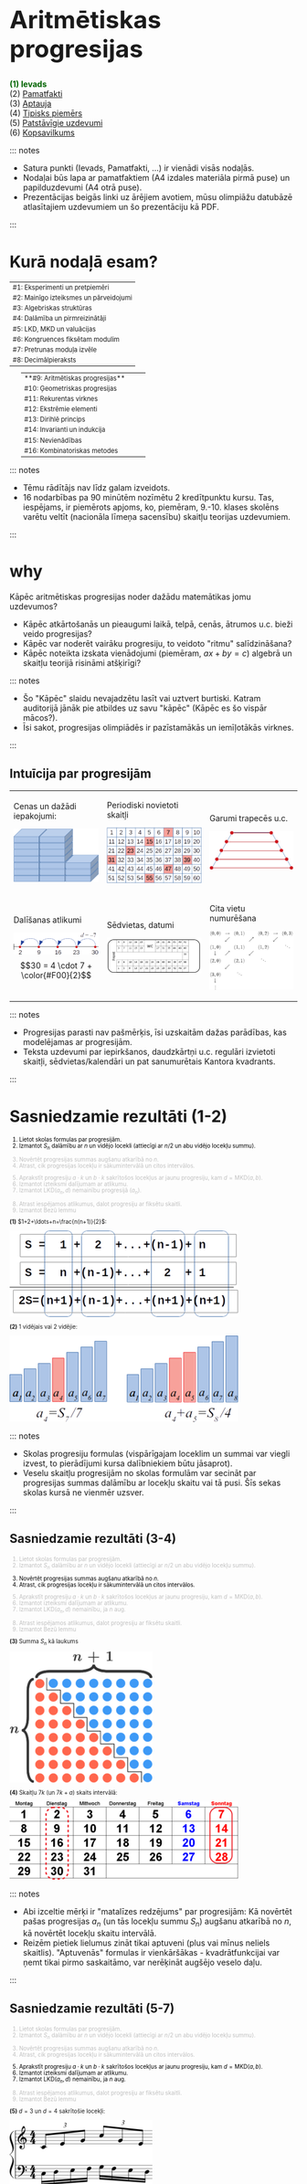 # &nbsp;

<hgroup>

<h1 style="font-size:32pt">Aritmētiskas progresijas</h1>

</hgroup><hgroup>

<span style="color:darkgreen">**(1) Ievads**</span>  
<span>(2) [Pamatfakti](#section-1)</span>  
<span>(3) [Aptauja](#section-2)</span>  
<span>(4) [Tipisks piemērs](#section-3)</span>  
<span>(5) [Patstāvīgie uzdevumi](#section-4)</span>  
<span>(6) [Kopsavilkums](#section-5)</span>

</hgroup>


<!--
TODO
A4 lapa ar pamatfaktiem: 
* Kas ir daudzkārtņi, 
* Formulas no skolas par aritmētisko progresiju, 
* Dalīšana ar atlikumu,
* LKD definīcija, 
* MKD definīcija, 
* LKD invariants fiksētam skaitlim ar progresiju, 
* Kas ir savstarpēji pirmskaitļi, 

Jaunas lietas
* 1+2+...+n summēšana
* Bezū lemma.
* Noteikt, kad 2 mainīgo lineāru vienādojumu var atrisināt veselos skaitļos
-->

<!--
TODO
Norādījumi skolotājam: 
(1) Vairumā uzdevumu ir aprēķini pirmā tūkstoša robežās - dažiem 
var rasties kārdinājums lietot kalkulatoru. Tas var paātrināt 
nodarbības gaitu, bet olimpiādēs līdzīgi aprēķini nav retums un kalkulatorus
tur nelieto.
-->

<!--
TODO
Globāla terminoloģijas un apzīmējumu vārdnīca
--> 


::: notes

* Satura punkti (Ievads, Pamatfakti, ...) ir vienādi visās nodaļās.
* Nodaļai būs lapa ar pamatfaktiem (A4 izdales materiāla pirmā puse) un
papilduzdevumi (A4 otrā puse).
* Prezentācijas beigās linki uz ārējiem avotiem, mūsu 
olimpiāžu datubāzē atlasītajiem uzdevumiem un šo prezentāciju kā PDF.

:::



# <lo-theory/> Kurā nodaļā esam?

<hgroup style="width: 48%; font-size:80%">

<table>
<tr><td style="text-align:left">#1: Eksperimenti un pretpiemēri</td></tr>
<tr><td style="text-align:left">#2: Mainīgo izteiksmes un pārveidojumi</td></tr>
<tr><td style="text-align:left">#3: Algebriskas struktūras</td></tr>
<tr><td style="text-align:left">#4: Dalāmība un pirmreizinātāji</td></tr>
<tr><td style="text-align:left">#5: LKD, MKD un valuācijas</td></tr>
<tr><td style="text-align:left">#6: Kongruences fiksētam modulim</td></tr>
<tr><td style="text-align:left">#7: Pretrunas moduļa izvēle</td></tr>
<tr><td style="text-align:left">#8: Decimālpieraksts</td></tr>
</table>

</hgroup>
<hgroup style="margin-left: 4%; width: 45%; font-size:80%">

<table>
<tr><td style="text-align:left"><red>**#9: Aritmētiskas progresijas**</red></td></tr>
<tr><td style="text-align:left">#10: Ģeometriskas progresijas&nbsp;&nbsp;&nbsp;&nbsp;&nbsp;&nbsp;&nbsp;&nbsp;&nbsp;&nbsp;&nbsp;&nbsp;&nbsp;&nbsp;&nbsp;</td></tr>
<tr><td style="text-align:left">#11: Rekurentas virknes</td></tr>
<tr><td style="text-align:left">#12: Ekstrēmie elementi</td></tr>
<tr><td style="text-align:left">#13: Dirihlē princips</td></tr>
<tr><td style="text-align:left">#14: Invarianti un indukcija</td></tr>
<tr><td style="text-align:left">#15: Nevienādības</td></tr>
<tr><td style="text-align:left">#16: Kombinatoriskas metodes</td></tr>
</table>

</hgroup>

::: notes

* Tēmu rādītājs nav līdz galam izveidots.
* 16 nodarbības pa 90 minūtēm nozīmētu 2 kredītpunktu kursu.
Tas, iespējams, ir piemērots apjoms, ko, piemēram, 9.-10. klases 
skolēns varētu veltīt (nacionāla līmeņa sacensību) skaitļu 
teorijas uzdevumiem.

:::


# <lo-why/> why

<div class="bigWhy">
Kāpēc aritmētiskas progresijas
noder dažādu matemātikas jomu uzdevumos?
</div>

<div class="smallWhy">

* Kāpēc atkārtošanās un pieaugumi laikā, telpā, cenās, ātrumos u.c.
bieži veido progresijas?
* Kāpēc var noderēt vairāku progresiju, to veidoto "ritmu" salīdzināšana?
* Kāpēc noteikta izskata vienādojumi (piemēram, $ax+by=c$) 
algebrā un skaitļu teorijā risināmi atšķirīgi?

</div>


::: notes

* Šo "Kāpēc" slaidu nevajadzētu lasīt vai uztvert burtiski.
Katram auditorijā jānāk pie atbildes uz savu 
"kāpēc" (Kāpēc es šo vispār mācos?).
* Īsi sakot, progresijas olimpiādēs ir pazīstamākās 
un iemīļotākās virknes.

:::



## <lo-why/> Intuīcija par progresijām


<table class="grid2x3">
<tr>
<td>

<span class="caption">Cenas un dažādi iepakojumi:</span> 

![Similar stacks with objects](intuition-01.png)

</td>
<td>

<span class="caption">Periodiski novietoti skaitļi</span>

![Equally spaced numbers](intuition-02.png)

</td>
<td>

<span class="caption">Garumi trapecēs u.c.</span>

![Trapezoid lengths](intuition-03.png)

</td><tr/>
<tr><td>

<span class="caption">Dalīšanas atlikumi</span>

![Division remainders](intuition-04.png)
$$30 = 4 \cdot 7 + \color{#F00}{2}$$

</td>
<td>

<span class="caption">Sēdvietas, datumi</span>

![Bus seats](intuition-05.png)

</td>
<td>

<span class="caption">Cita vietu numurēšana</span>

![Kantor's quadrant](intuition-06.png)

</td>
</tr>
</table>



::: notes

* Progresijas parasti nav pašmērķis, īsi uzskaitām dažas parādības,
kas modelējamas ar progresijām. 
* Teksta uzdevumi par iepirkšanos, daudzkārtņi u.c. regulāri izvietoti 
skaitļi, sēdvietas/kalendāri un pat sanumurētais Kantora kvadrants.

::: 


 
# <lo-theory/> Sasniedzamie rezultāti (1-2)

<hgroup style="font-size:70%">

<div style="color:black">

1. Lietot skolas formulas par progresijām.
2. Izmantot $S_n$ dalāmību 
ar $n$ un vidējo locekli (attiecīgi ar $n/2$ un abu vidējo locekļu summu).

</div>

<div style="color:silver">

3. Novērtēt progresijas summas augšanu atkarībā no $n$.
4. Atrast, cik progresijas locekļu ir sākumintervālā un citos intervālos.

</div>

<div style="color:silver">

5. Aprakstīt progresiju $a\cdot{}k$ un $b\cdot{}k$ sakrītošos locekļus ar 
jaunu progresiju, kam $d = \mbox{MKD}(a,b)$.
6. Izmantot izteiksmi dalījumam ar atlikumu.
7. Izmantot $\mbox{LKD}(a_n,d)$ nemainību progresijā $(a_n)$.

</div>

<div style="color:silver">

8. Atrast iespējamos atlikumus, dalot progresiju ar fiksētu skaitli. 
9. Izmantot Bezū lemmu

</div>

</hgroup>

<hgroup style="font-size:70%">

**(1)** $1+2+\ldots+n=\frac{n(n+1)}{2}$:

![Trepes](sum-first-n.png)

**(2)** $1$ vidējais vai $2$ vidējie:

![Trepes](staircase-middle.png)

</hgroup>

::: notes

* Skolas progresiju formulas (vispārīgajam loceklim un summai var viegli 
izvest, to pierādījumi kursa dalībniekiem būtu jāsaprot). 
* Veselu skaitļu progresijām no skolas formulām var secināt par progresijas 
summas dalāmību ar locekļu skaitu vai tā pusi. 
Šīs sekas skolas kursā ne vienmēr uzsver.

::: 



## <lo-theory/> Sasniedzamie rezultāti (3-4)

<hgroup style="font-size:70%">

<div style="color:silver">

1. Lietot skolas formulas par progresijām.
2. Izmantot $S_n$ dalāmību 
ar $n$ un vidējo locekli (attiecīgi ar $n/2$ un abu vidējo locekļu summu).

</div>

<div style="color:black">

3. Novērtēt progresijas summas augšanu atkarībā no $n$.
4. Atrast, cik progresijas locekļu ir sākumintervālā un citos intervālos.

</div>

<div style="color:silver">

5. Aprakstīt progresiju $a\cdot{}k$ un $b\cdot{}k$ sakrītošos locekļus ar 
jaunu progresiju, kam $d = \mbox{MKD}(a,b)$.
6. Izmantot izteiksmi dalījumam ar atlikumu.
7. Izmantot $\mbox{LKD}(a_n,d)$ nemainību, ja $n$ aug.

</div>

<div style="color:silver">

8. Atrast iespējamos atlikumus, dalot progresiju ar fiksētu skaitli. 
9. Izmantot Bezū lemmu

</div>

</hgroup>

<hgroup style="font-size:70%">


**(3)** Summa $S_n$ kā laukums

![Trepe](sum-first-n-staircases.png)

**(4)** Skaitļu $7k$ (un $7k+a$) skaits intervālā:

![Kalendārs](calendar.png)

</hgroup>

::: notes 

* Abi izceltie mērķi ir "matalīzes redzējums" par progresijām:
Kā novērtēt pašas progresijas $a_n$ (un tās locekļu 
summu $S_n$) augšanu atkarībā no $n$, kā novērtēt locekļu skaitu intervālā.
* Reizēm pietiek lielumus zināt tikai aptuveni (plus vai mīnus neliels skaitlis). 
"Aptuvenās" formulas ir vienkāršākas - kvadrātfunkcijai var ņemt tikai pirmo saskaitāmo, 
var nerēķināt augšējo veselo daļu.

::: 



## <lo-theory/> Sasniedzamie rezultāti (5-7)

<hgroup style="font-size:70%">

<div style="color:silver">

1. Lietot skolas formulas par progresijām.
2. Izmantot $S_n$ dalāmību 
ar $n$ un vidējo locekli (attiecīgi ar $n/2$ un abu vidējo locekļu summu).

</div>

<div style="color:silver">

3. Novērtēt progresijas summas augšanu atkarībā no $n$.
4. Atrast, cik progresijas locekļu ir sākumintervālā un citos intervālos.

</div>

<div style="color:black">

5. Aprakstīt progresiju $a\cdot{}k$ un $b\cdot{}k$ sakrītošos locekļus ar 
jaunu progresiju, kam $d = \mbox{MKD}(a,b)$.
6. Izmantot izteiksmi dalījumam ar atlikumu.
7. Izmantot $\mbox{LKD}(a_n,d)$ nemainību, ja $n$ aug.

</div>

<div style="color:silver">

8. Atrast iespējamos atlikumus, dalot progresiju ar fiksētu skaitli. 
9. Izmantot Bezū lemmu

</div>

</hgroup>

<hgroup style="font-size:70%">

**(5)** $d=3$ un $d=4$ sakrītošie locekļi:

![Polyrhythm](polyrhythm.png)

**(6)** Fiksētu atlikumu izteiksmes ar $a=bq+r$:

<table>
<tr><td>Pāra sk.</td><td>$2k$</td></tr>
<tr><td>Nepāra sk.</td><td>$2k+1$</td></tr>
<tr><td>Beidzas ar "3"</td><td>$10k+3$</td></tr>
</table>

**(7)** Skaitļi, kas dalās ar $2$, bet nedalās ar $4$:  
Ja $(a_k)$ ir $2,6,10,14,18,22,\ldots$  
tad visiem $k$: $\mbox{LKD}(a_k,4)=2$.


</hgroup>


::: notes 

* Aritmētiskas progresijas cieši saistītas ar skaitļu dalāmību, 
dalīšanu ar atlikumu, ar Eiklīda algoritmu. 
* Dabiski jautājumi par divu aritmētisku progresiju kopīgiem locekļiem 
parāda saistību ar LKD un MKD jēdzieniem.

::: 





## <lo-theory/> Sasniedzamie rezultāti (8-9)

<hgroup style="font-size:70%">

<div style="color:silver">

1. Lietot skolas formulas par progresijām.
2. Izmantot $S_n$ dalāmību 
ar $n$ un vidējo locekli (attiecīgi ar $n/2$ un abu vidējo locekļu summu).

</div>

<div style="color:silver">

3. Novērtēt progresijas summas augšanu atkarībā no $n$.
4. Atrast, cik progresijas locekļu ir sākumintervālā un citos intervālos.

</div>

<div style="color:silver">

5. Aprakstīt progresiju $a\cdot{}k$ un $b\cdot{}k$ sakrītošos locekļus ar 
jaunu progresiju, kam $d = \mbox{MKD}(a,b)$.
6. Izmantot izteiksmi dalījumam ar atlikumu.
7. Izmantot $\mbox{LKD}(a_n,d)$ nemainību, ja $n$ aug.

</div>

<div style="color:black">

8. Atrast iespējamos atlikumus, dalot progresiju ar fiksētu skaitli. 
9. Izmantot Bezū lemmu

</div>

</hgroup>

<hgroup style="font-size:70%">

**(8)** $15$-staru zvaigzne reizēm nesanāk:

![Zvaigzne](regular-polygram.png)

**(9)** Ar $15$ un $8$ centu monētām var samaksāt 1¢:

![Money Exchange](money-exchange.png)

</hgroup>


::: notes 

Šajos apmācību mērķos divu progresiju (ar diferencēm attiecīgi $a$ un $b$) 
uzdotos "ritmus" apskatām atkarībā no tā, vai $a$ un $b$ ir savstarpēji pirmskaitļi. 
Ja ir, tad ar šo progresiju starpībām var izteikt skaitli $1$, tātad arī
jebkuru citu veselu skaitli. 

::: 




# &nbsp;

<hgroup>

<h1 style="font-size:32pt">Aritmētiskas progresijas</h1>

</hgroup><hgroup>

<span>(1) [Ievads](#section)</span>  
<span style="color:darkgreen">**(2) Pamatfakti**</span>  
<span>(3) [Aptauja](#section-2)</span>  
<span>(4) [Tipisks piemērs](#section-3)</span>  
<span>(5) [Patstāvīgie uzdevumi](#section-4)</span>  
<span>(6) [Kopsavilkums](#section-5)</span>

</hgroup>

::: notes

Šis ir teorijas faktu izklāsts; katram jaunam jēdzienam vai teorēmai (pelēkais slaids)
vispirms seko vienkārša ilustrācija (gaišzilais slaids), pēc tam kāds uzdevums (oranžais un 
turpmākie slaidi).

:::


# <lo-theory/> Aritmētiskas progresijas jēdziens

**Definīcija:** Virkni, kurā nākamo locekli iegūst, 
iepriekšējam pieskaitot to pašu skaitli (<blue>*diferenci*</blue> $d$), sauc par
<blue>*aritmētisko progresiju*</blue>:
$$a_{n+1} = a_n + d,\;\;\mbox{ja}\;\;n \geq 1.$$

T.i. blakusesošu locekļu starpība ir konstanta: $a_{n+1} - a_n = d$ 
visiem $n \geq 1$. (Vārds "diference" nozīmē "starpība".)

TODO: Bilde ar skaitļu taisni

::: notes

Progresiju parasti definē ar diferences pieskaitīšanu. Bet 
noderīgas ir arī konstantās blakusesošo locekļu starpības.

:::



## <lo-theory/> Progresiju formulas

<blue>*Progresijas $n$-tais loceklis:*</blue>
$$a_n = a_1 + (n-1)d,\;\;\mbox{kur $n>1$.}$$

<blue>*Progresijas pirmo $n$ locekļu summa:*</blue>
$$S_n = a_1 + a_2 + \ldots + a_n.$$

*Šo summu var aprēķināt ar formulu:*
$$S_n = \frac{a_1 + a_n}{2}\cdot{} n$$

::: notes

Pagaidām šo formulu izvedumus kursa materiālā neiekļaujam.  
Ar laiku tie varētu būt "dzeltenie slaidi". 

::: 


## <lo-summary/> Summa 1+2+...+n


Bieži jāsummē naturālie skaitļi līdz $n$:

$$ 1+2+\ldots+(n-1)+n = \frac{n(n+1)}{2}.$$

Lai gan polinoma $\frac{n(n+1)}{2} = \frac{1}{2}n^2 + \frac{1}{2}n$ 
abi koeficienti ir daļskaitļi, visas tā vērtības ir 
naturāli skaitļi, jo reizinājums $n(n+1)$ vienmēr ir pāru. 

*Pamatojums:* Divu pēc kārtas sekojošu skaitļu reizinājumā $n \cdot (n+1)$ 
viens no reizinātājiem ir pāra skaitlis, otrs nepāra. Tādēļ 
reizinājums vienmēr ir pāra.


::: notes

* Eksistē arī īsas formulas, kas sasummē veselu skaitļu kvadrātus, kubus, utt. 
Piemēram $1^2 + 2^2 + \ldots + n^2 = \frac{n(n+1)(2n+1)}{6}$ (šādas formulas 
pagaidām nav jāzina - par tām vairāk kursa nodaļā *Matemātiskā indukcija*).
* Visos gadījumos tie ir polinomi, kam gan ir daļveida koeficienti, bet veselas
vērtības.

:::


## <lo-yellow/> Trijstūru skaitļi

<hgroup>

Summai $1+2+\ldots+n$ ir līdzība ar t.s. "trijstūru skaitļiem":  

![Triangular numbers](triangular-numbers.png)

</hgroup>

<hgroup>

Trijstūru skaitlis $T_n$ izsaka arī, cik veidos no $n+1$ elementiem var 
izvēlēties divus: $T_n = C_{n+1}^2$.

![Kombinācijas](combinations-by-2.png)

</hgroup>

::: notes

Zīmējums ar trijstūrī izkārtotiem aplīšiem mūsu gadījumā ir *interpretācija*
kombinatorikas problēmai (izvēlēties $2$ no $n+1$). Katram aplītim 
var piekārtot tieši vienu izvēlēšanās veidu (un arī katram izvēlēšanās veidam
atbilst viens aplītis). Tādēļ pietiek saskaitīt aplīšus. 
* Skaitļu teorijā šādas ģeometriskas interpretācijas var palīdzēt
iztēloties dažas konkrētas situācijas. Jāņem tomēr vērā, ka skaitļu teorijas
apgalvojumi parasti ir par **bezgalīgu** skaitļu kopu.

:::



# <lo-theory/> Progresijas summas dalāmība

**Apgalvojums:** Katrai aritmētiskai progresijai ar $n$ veseliem locekļiem
$a_1,a_2,\ldots,a_n$ ir spēkā:   
**(a)** Visu $n$ locekļu aritmētiskais vidējais sakrīt ar vidējo locekli 
${\displaystyle a_{\frac{n+1}{2}}}$, ja $n$ ir nepāru un ar divu vidējo 
locekļu aritmētisko vidējo ${\displaystyle \left( a_{n/2} + a_{n/2+1} \right)/2 }$, ja $n$ ir pāru.   
**(b)** Summa $S_n = a_1 + a_2 + \ldots + a_n$ dalās ar $n$ (ja $n$ ir nepāru)
un ar $n/2$, ja $n$ ir pāru. Tā dalās arī ar vidējo locekli (attiecīgi - ar
divu vidējo locekļu summu).

::: notes

Abas apgalvojuma daļas viegli seko no aritmētiskas progresijas locekļu 
summas formulas.

:::

## <lo-summary/> Piemēri: Progresiju summas

![Trepe ar vidējo](staircase-middle.png)

* *Ja $n$ ir nepāru:* $S_7 = a_1+a_2+a_3 + a_4 + a_5 + a_6 + a_7 = \frac{a_1+a_7}{2}\cdot{}7$ dalās ar $7$ un ar $a_4=\frac{a_1+a_7}{2}$. 

* *Ja $n$ ir pāru:* $S_8 = a_1+a_2+a_3 + a_4 + a_5 + a_6 + a_7 + a_8 = \frac{a_1+a_8}{2}\cdot{}8$ 
dalās ar $n/2=4$ un ar $a_4+a_5$: divkāršotu progresijas aritmētisko vidējo.  
(Ja $n$ ir pāru, tad progresijas locekļu aritmētiskais vidējais var nebūt vesels.)




## <lo-sample/> LV.NO.2015.10.3

Vairāku pēc kārtas sekojošu naturālu skaitļu summa ir $177$. 
Kādas vērtības var pieņemt
mazākais no šiem saskaitāmajiem?

::: notes

Šeit un turpmāk uzdevumiem lietoti kodi, kas apzīmē to pirmavotu. 
"LV.NO" apzīmē Latvijas Novadu olimpiādi (jeb Valsts olimpiādes 2.posmu), 
2015.g. 10.klases 3.uzdevumu.

:::

## <lo-reading/> LV.NO.2015.10.3

<hgroup class="reading">

<u><strong>Vairāku</strong> <strong>pēc kārtas sekojošu</strong> naturālu skaitļu summa ir $177$.</u>
Kādas vērtības var pieņemt
mazākais no šiem saskaitāmajiem?


</hgroup>
<hgroup>

TODO: Bilde, kur uzzīmēti dažādi skaitļi, kas ir/nav pēc kārtas sekojoši. 

</hgroup>


## <lo-reading/> LV.NO.2015.10.3

<hgroup class="reading">

Vairāku pēc kārtas sekojošu naturālu skaitļu summa ir $177$.
<u>Kādas vērtības var pieņemt
<strong>mazākais no šiem saskaitāmajiem</strong>?</u>


</hgroup>
<hgroup>

TODO: Bilde, kur atzīmēts katrā grupiņā mazākais skaitlis...

</hgroup>


## <lo-hints/> LV.NO.2015.10.3

* Vai var veikt pilno pārlasi, sākot saskaitīt no kādas vietas? Ja tā, tad 
kurā brīdī pārstājam pieskaitīt pēc kārtas sekojošos skaitļus?
* Kā samazināt aplūkojamo gadījumu skaitu? Vai ir vērts pārbaudīt summas, 
sākot ar jebkuru naturālu skaitli?
* Vai pēc kārtas ņemtu skaitļu summai $177$ ir ar kaut ko jādalās?

## <lo-soln/> LV.NO.2015.10.3 (pilnā pārlase)

**Stratēģija:** Pilnā pārlase

* Aplūko iespējamos mazākos progresijas locekļus $a_1=1,2,\ldots$.
Turklāt nav jēgas izvēlēties $a_1 > 177$, jo tad, pieskaitot jebko, summa pārsniegs $177$. 
* Skaitlim $a_1$ pieskaita nākamo skaitli $a_1 + 1$, tad $a_1 + 2$, utt. 
Līdzkamēr iegūstam precīzi summu $177$ (tad izraudzītais $a_1$ der), vai arī
"pārlecam" skaitlim $177$ (tad pieskaitīšanu pārtraucam un izraudzītais $a_1$ neder).

<!--
TODO: Var apsvērt animāciju
-->

## <lo-soln/> LV.NO.2015.10.3 (vai var šķirot citādi?)

<hgroup>

*Novērojums:* Pilnā pārlase nav ātra, jo starp veiksmīgiem 
saskaitīšanas piemēriem atrodas daudz neveiksmīgu.

**Stratēģija:** "Sākam ar citu parametru" jeb 
"skatāmies nevis pa horizontāli, bet pa vertikāli".

Rezultāts tas pats, bet var sanākt ātrāk. Mūsu gadījumā
bez $a_1$ otrs dabisks parametrs ir saskaitāmo skaits $n$, kuram 
$$\frac{a_1 + a_n}{2} \cdot{} \color{#F00}{n} = 177.$$ 

</hgroup>
<hgroup>

TODO: Bilde, kurā iešanu pa rindiņām $a_1$ aizstāj skatīšanās uz $n$. 

</hgroup>


::: notes

Atzīmēsim, ka virziena (vai parametru secības) 
nomaiņa meklēšanas vai summēšanas uzdevumos
var ļoti paātrināt risinājumu. Arī tad, ja it kā
nekas nemainās un "summa vai reizinājums nav atkarīgi 
no secības".



## <lo-soln/> LV.NO.2015.10.3 (nepāru n)

<green>Ja $n$ ir nepāru</green>, tad $S_n = 177 = a_{vid}\cdot{}n$.   
$177$ dalās ar nepāru skaitļiem $n=1$, $n=3$, $n = 59$, $n=177$. 

* <green>Ja $n=1$</green>, tā nevar būt, jo dots, ka saskaitāmo ir vairāki.
* <green>Ja $n=3$</green>, tad $177 = 3\cdot 59 =58+$<red>$59$</red>$+60$.
* <green>Ja $n=59$ vai $n=177$</green>, tā nevar būt, jo pat vismazākajiem skaitļiem 
$1+2+\ldots+59>177$ - saskaitāmo noteikti ir mazāk nekā $59$. 

## <lo-soln/> LV.NO.2015.10.3 (pāru n)

<green>Ja $n$ ir pāru</green>, tad $S_n$ dalās ar $n/2$.  
Tas iespējams, ja $n=2$, $n=6$, $n=118$, $n=354$ (jo skaitlim $177$ ir 
tieši $4$ nepāru dalītāji$).  

* <green>Ja $n=2$</green>, tad $177 = 2\cdot 88\frac{1}{2} =$<red>$88 + 89$</red>,  
* <green>Ja $n=6$</green>, tad \cdot 29\frac{1}{2} =$  
$=27+28+$<red>$29+30$</red>$+31+32$.
* <green>Ja $n=118$ vai $n=354$</green>, tad summa ir par lielu, kā jau 
redzējām agrāk (ar $n=59$). 




# <lo-theory/> Kā aug progresijas summa

**Apgalvojums:** Ja $a_n$ ir augoša aritmētiska progresija, 
tad tās summa $S_n$ ir kvadrātfunkcija atkarībā no $n$. 

Lai to pārbaudītu, pārveidojam:
$$S_n = \frac{a_1 + a_n}{2}\cdot{}n = \frac{2a_1 + (n-1)d}{2}\cdot{}n = $$
$$= \frac{d}{2}n^2 + \left( a_1 - \frac{d}{2} \right)n.$$


## <lo-theory/> Progresijas un summas grafiki

TODO: Uzzīmēt piemēru progresijai $a_n$ un $S_n$ kā virknēm.

## <lo-summary/> Ģeometriska S_n interpretācija ar laukumu

<hgroup>

![Tuvināšana](approximation.png)

TODO: Interpretācija ar $1+3+5+\ldots+(2n-1)$ un kvadrātu $n^2$. 

</hgroup>
<hgroup>

* Progresijas summa aptuveni proporcionāla reizinājumam $n\cdot{}n = n^2$. 
* Progresijas summa (mūsu zīmējumā: $\frac{n(n+1)}{2}$) nav precīzi vienāda ar 
trijstūra vai trapeces laukumu, jo ir jāpieskaita arī "zobiņu" laukums. 

</hgroup>

::: notes

* Vienādsānu taisnleņķa trijstūrim, kuram abas katetes vienādas ar $n$, 
laukums aug kvadrātiski. (Līdzīgi arī trapeces laukums, ja
vienlaikus aug gan trapeces augstums, gan arī garākais pamats.)
* Jāievēro, ka progresijas summa ir "trepītes" formas figūra, kas
atšķiras no vienkāršām ģeometriskām figūrām. 
Tomēr laukuma augšanas tendence gan "trepītei", gan, 
teiksim, trijstūrim vai trapecei ir vienāda - abos gadījumos rodas 
kvadrātiska funkcija.

:::



## <lo-sample/> LV.NO.2002.8.3 

Burtnīcā ir $100$ lapas; tās lappuses sanumurētas dabīgā kārtībā ar numuriem 
no $1$ līdz $200$. Vai izrauto lappušu numuru summa var būt $1000$, ja tiek izrautas  
**(a)** $31$ lapa;   
**(b)** $30$ lapas?   
*Piezīme.* Lapas var neraut pēc kārtas.




## <lo-reading/> LV.NO.2002.8.3 

<hgroup class="reading">

<u>Burtnīcā ir $100$ lapas; tās lappuses sanumurētas dabīgā kārtībā ar numuriem 
no $1$ līdz $200$</u>. Vai izrauto lappušu numuru summa var būt $1000$, ja tiek izrautas  
**(a)** $31$ lapa;   
**(b)** $30$ lapas?   
*Piezīme.* Lapas var neraut pēc kārtas.


</hgroup>
<hgroup>

TODO: Bilde par 1 lapu, kas ir divas lappuses.  
Turklāt autori pasvītrojuši, ka $100$ lapām atbilst $200$ lappušu numuri.

</hgroup>


## <lo-reading/> LV.NO.2002.8.3 

<hgroup class="reading">

Burtnīcā ir $100$ lapas; tās lappuses sanumurētas dabīgā kārtībā ar numuriem 
no $1$ līdz $200$. <u>Vai izrauto lappušu numuru summa var būt $1000$</u>, ja tiek izrautas  
**(a)** $31$ lapa;   
**(b)** $30$ lapas?   
*Piezīme.* Lapas var neraut pēc kārtas.


</hgroup>
<hgroup>

TODO: Bilde, kur skaita pa pāriem lappušu numurus (liek 1 lappuses numurus iekaviņās)  


</hgroup>


## <lo-hints/> LV.NO.2002.8.3 

* Vai ir ekstrēma (lielākā/mazākā) vērtība, ko gribētu pārbaudīt?
* Izraujot $1$ lapu, summai pievienojas divi lappušu numuri. Kādas var
būt šo abu lappušu numuru summas?


## <lo-soln/> Atlikumi un nevienādības
 
**(a)** summa būtu nepāru. 
**(b)** trīsdesmit $4k_i-1$ summa nedalītos ar $4$.

Var pamatot arī ar nevienādību:  
Jau $1+\ldots+60 > 1000$, tādēļ pat vismazāko lapu numuru summa ir par lielu.





## <lo-yellow/> Vienmērīgi paātrināta kustība

**Apgalvojums:** Ja materiāls punkts kustas ar sākotnējo ātrumu 
$v_0$ un paātrinājumu $a$, tad tā noietais ceļš iegūstams 
ar formulu, kas līdzīgi iepriekšējai ir kvadrātfunkcija no laika $t$:
$$s = v_0t + \frac{at^2}{2}.$$

*Piezīme.* Ja materiāls punkts sākumā ir nekustīgs ($v=0$) 
un pēc tam brīvi krīt $t$ sekundes ar paātrinājumu $g = 9.81\,m/s^2$, 
tad tā pārvietojums ir $\frac{gt^2}{2}$.


## <lo-yellow/> Vidējais ātrums

Līdzīgi kā aritmētiskas progresijas summa izmanto vidējo locekli, 
vienmērīgi paātrinātas kustības ceļu var atrast, izmantojot vidējo ātrumu.

![Accelerated motion](accelerated-motion.png)

Brīvās krišanas paātrinājumam $g \approx 10\,m/s^2$:

* Pirmajā sekundē krīt $5\,m$,
* Otrajā sekundē krīt $15\,m$,
* Trešajā sekundē krīt $25\,m$, utt. 




# <lo-theory/> Lielāko diferenci meklējot (LKD)

**Apgalvojums:** Katrai augošai naturālu skaitļu virknei 
$a_1 < a_2 < \ldots < a_n$ atradīsies lielākais 
$d$, ka visi $a_i$ pieder aritmētiskai progresijai ar
diferenci $d$. Tas ir visu starpību $(a_i - a_j)$ 
lielākais kopīgais dalītājs. 

![LKD](greatest-common-divisor.png)



## <lo-theory/> Mazāko diferenci meklējot (MKD)

**Apgalvojums:** Divām aritmētiskām progresijām ar diferencēm $d_1$ 
un $d_2$ vai nu nav kopīgu locekļu, vai arī
tie veido aritmētisku progresiju ar diferenci 
$\mbox{MKD}(d_1,d_2)$   
*Piezīme.* Ar $\mbox{MKD}(a,b)$ apzīmējam divu skaitļu mazāko kopīgo dalāmo.


![MKD](least-common-multiple.png)





## <lo-sample/> BBK2012.P1.36/LV.SO.2017.10.2

Trīs no aritmētiskās progresijas locekļiem ir $41$, $113$, $193$. 
Atrast lielāko iespējamo diferences vērtību, ja 
zināms, ka tā ir vesels skaitlis.


## <lo-reading/> BBK2012.P1.36/LV.SO.2017.10.2

<hgroup class="reading">

<u>Trīs no aritmētiskās progresijas locekļiem ir $41$, $113$, $193$.</u>
Atrast lielāko iespējamo diferences vērtību, ja 
zināms, ka tā ir vesels skaitlis.


</hgroup>
<hgroup>

TODO: Bilde, kur skaita pa pāriem lappušu numurus (liek 1 lappuses numurus iekaviņās)  


</hgroup>



## <lo-reading/> BBK2012.P1.36/LV.SO.2017.10.2

<hgroup class="reading">

Trīs no aritmētiskās progresijas locekļiem ir $41$, $113$, $193$.
<u>Atrast <strong>lielāko iespējamo</strong> diferences vērtību, ja 
zināms, ka tā ir vesels skaitlis.</u>


</hgroup>
<hgroup>

TODO: Bilde, kur skaita pa pāriem lappušu numurus (liek 1 lappuses numurus iekaviņās)  


</hgroup>




## <lo-hints/>  BBK2012.P1.36/LV.SO.2017.10.2

* Vai progresijas locekļi $41$, $113$, $193$ seko pēc kārtas?
* Kāda ir vienkārša aritmētiska progresija (ne obligāti ar lielāko diferenci), 
kas satur šos skaitļus?
* Vai diferenci var izvēlēties jebkādu? Kāda īpašība tai jāizpilda?


## <lo-soln/>  BBK2012.P1.36/LV.SO.2017.10.2

* Aplūkojam starpības $113 - 41 = 72$, $193 - 113 = 80$. 
* $\mbox{LKD}(80,72) = \mbox{LKD}(72,8) = \mbox{LKD}(8,0)$ (Eiklīda algoritms)
* Diference var būt $8$ (vai kāds no $8$ dalītājiem). Nevar 
būt lielāks par $8$. 







# <lo-theory/> Locekļu skaits intervālā

**Apgalvojums:** Intervālā $[1;n]$ ir tieši 
$\lfloor n/d \rfloor$ daudzkārtņu progresijai 
$a_k = k\cdot d$, $k \in \mathbb{N}$. 

*Piezīme.* Ar $\lfloor x \rfloor$ apzīmē skaitļa $x$ apakšējo veselo 
daļu: tas ir lielākais veselais skaitlis, kas nepārsniedz $x$. Piemēram, 
$\lfloor 2.4 \rfloor = 2$, $\lfloor -3.14 \rfloor = -4$. 


## <lo-summary/> Intervāli un progresijas

![Rounding](rounding.png)

* Ja progresija ir $d, 2d, 3d, \ldots$, tad locekļu skaitu iegūst $n/d$ noapaļojot 
**uz leju** - līdz tuvākajam veselajam skaitlim, kurš **nepārsniedz** $n/d$. 
* Citos gadījumos drošāk atrast pirmo un pēdējo locekli.

Piemēri:  
**(A)** $a_k = 5k$ ir $\lfloor 24/5 \rfloor = \lfloor 4.8 \rfloor$ jeb <red>$4$</red> locekļi 
intervālā $[1;24]$  
**(B)** $a_k = 2 + 5k$ pirmais loceklis intervālā $[1;24]$ ir $a_0 = 2$, bet 
pēdējais ir $a_4 = 22$. To pavisam ir $(4-0)+1$ jeb <red>$5$</red>.



## <lo-sample/> BBK2012.P1.123

Cik daudz ir tādu naturālu skaitļu $n \leq 1000$, 
kuri nedalās ne ar $5$, ne ar $7$?



## <lo-reading/> BBK2012.P1.123

<hgroup class="reading">

<u>Cik daudz ir tādu naturālu skaitļu $n \leq 1000$, 
kuri <strong>nedalās ne ar $5$, ne ar $7$</strong>?</u>

</hgroup>
<hgroup>

TODO: Bilde, kur redzama loģika "ne ar"/"ne ar".  
Tabula ar gadījumiem?

</hgroup>



## <lo-hints/> Ieteikumi 

**Stratēģija:** Saskaitīt kaut ko citu.

* Cik ir skaitļu, kas dalās ar $5$? Ar $7$?
* Cik ir skaitļu, kas dalās ar abiem?
* Kā novērtēt aritmētisko progresiju locekļu skaitu 
sākumintervālā $[1;1000]$


## <lo-soln/> Eilera-Venna diagramma

* Ar $5$ dalās $\left| A \right| = \lfloor 1000/5 \rfloor = 200$ skaitļi.
* Ar $7$ dalās $\left| B \right| = \lfloor 1000/7 \rfloor = 142$ skaitļi.
* Ar abiem dalās $\left| A \cap B \right| = \lfloor 1000/35 \rfloor = 28$ skaitļi.
* Visa zilā daļa ir $|A|+|B|-\left| A \cap B \right| = 314$.
* Ne ar $5$, ne ar $7$ nedalās $1000 - 314 = 686$. 

![Venn Diagram](venn-35.png)








# <lo-theory/> Dalīšana ar atlikumu

**Apgalvojums:** Ja $a$ ir vesels skaitlis, bet $b$ ir naturāls skaitlis, 
tad var izteikt:
$$a = q\cdot b +r,\;\;\text{kur}\;\;b \in \{ 0, 1, \ldots, b-1 \}.$$

$q \in \mathbb{Z}$ sauc par $a$ un $b$ dalījuma <blue>*veselo daļu*</blue>, 
bet $r$ sauc par <blue>*atlikumu*</blue>.




## <lo-summary/> Piemēri dalīšanai ar atlikumu

* Ar atlikumu var dalīt gan pozitīvus skaitļus, gan negatīvus skaitļus un nulli: 
$$30 = 4\cdot 7 + 2;\;\;0 = 0 \cdot 7 + 0;\;\;-30 = (-5)\cdot 7 + 5.$$
* Pāra skaitļus $n$ var izteikt formā $2q$
* Nepāra skaitļus $n$ var izteikt formā $2q+1$
* Veselus pozitīvus skaitļus, kuru decimālpieraksts beidzas ar cipariem "37" var izteikt formā $100q+37$
(un otrādi - katrs skaitlis, kuram $q > 0$). 

::: notes

* Jāievēro, ka arī tie skaitļi, kuri dalās bez atlikuma, ir izsakāmi 
formā $q \cdot b + r$, bet tiem atlikums $r = 0$.
* Arī, dalot negatīvus skaitļus, atlikumi vienmēr ir nenegatīvi 
skaitļi no kopas $\mathbb{N} \cup \{ 0 \}$.

::: 


## <lo-sample/> LV.NO.2009.8.1 


Tabulā (sk. zīmējumu) Katrīnai jāizvēlas $4$ rūtiņas tā, ka katrā rindā un 
katrā kolonnā tika izvēlēta tieši viena rūtiņa. Pierādiet: neatkarīgi no tā, kuras 
$4$ rūtiņas saskaņā ar šiem noteikumiem Katrīna izvēlēsies, tajās ierakstīto skaitļu summa būs $64$. 

<!--
![tabula](LV.NO.2009.8.1.png)
-->

<table>
<tr><td>$1$</td><td>$3$</td><td>$5$</td><td>$7$</td></tr>
<tr><td>$9$</td><td>$11$</td><td>$13$</td><td>$15$</td></tr>
<tr><td>$17$</td><td>$19$</td><td>$21$</td><td>$23$</td></tr>
<tr><td>$25$</td><td>$27$</td><td>$29$</td><td>$31$</td></tr>
</table>


## <lo-reading/> LV.NO.2009.8.1 

<hgroup class="reading">

<u>Tabulā (sk. zīmējumu) Katrīnai jāizvēlas $4$ rūtiņas tā, ka katrā rindā un 
katrā kolonnā tika izvēlēta tieši viena rūtiņa.</u> Pierādiet: neatkarīgi no tā, kuras 
$4$ rūtiņas saskaņā ar šiem noteikumiem Katrīna izvēlēsies, tajās ierakstīto skaitļu summa būs $64$. 

<!--
![tabula](LV.NO.2009.8.1.png)
-->

<table>
<tr><td>$1$</td><td>$3$</td><td>$5$</td><td>$7$</td></tr>
<tr><td>$9$</td><td>$11$</td><td>$13$</td><td>$15$</td></tr>
<tr><td>$17$</td><td>$19$</td><td>$21$</td><td>$23$</td></tr>
<tr><td>$25$</td><td>$27$</td><td>$29$</td><td>$31$</td></tr>
</table>


</hgroup>
<hgroup>

TODO: "Katrā rindā un katrā kolonnā tika izvēlēta tieši viena rūtiņa" -
Kuras šaha figūras neapdraudētu cita citu, ja tās šādi izvietotu?

</hgroup>



## <lo-reading/> LV.NO.2009.8.1 

<hgroup class="reading">

Tabulā (sk. zīmējumu) Katrīnai jāizvēlas $4$ rūtiņas tā, ka katrā rindā un 
katrā kolonnā tika izvēlēta tieši viena rūtiņa. <u>Pierādiet: neatkarīgi no tā, kuras 
$4$ rūtiņas saskaņā ar šiem noteikumiem Katrīna izvēlēsies, tajās ierakstīto skaitļu summa būs $64$.</u> 

<!--
![tabula](LV.NO.2009.8.1.png)
-->

<table>
<tr><td>$1$</td><td>$3$</td><td>$5$</td><td>$7$</td></tr>
<tr><td>$9$</td><td>$11$</td><td>$13$</td><td>$15$</td></tr>
<tr><td>$17$</td><td>$19$</td><td>$21$</td><td>$23$</td></tr>
<tr><td>$25$</td><td>$27$</td><td>$29$</td><td>$31$</td></tr>
</table>


</hgroup>
<hgroup>

TODO: Bilde ar pāris piemēriem, kā var saskaitīt.

</hgroup>





## <lo-hints/> LV.NO.2009.8.1


* Cik veidos kvadrātā $4 \times 4$ var izvēlēties četras rūtiņas 
atbilstoši šim nosacījumam? (Ja veidu ir nedaudz - varbūt 
tos var pārbaudīt, visus pārlasot?)
* Kāda īpašība saglabājas nemainīga/invarianta, neatkarīgi 
no tā, kā izvēlamies četras rūtiņas?

## <lo-soln/> LV.NO.2009.8.1 

Dalot ar atlikumu, piemēram, ar $8$ katrs skaitlis $a$ pārveidojas
par summu $8k+r$, kur $k$ ir dalījums un $r$ - atlikums. 

![Matricas](matrix-sum.png)

Neatkarīgi no rūtiņu izvēles pirmajā tabuliņā būs tieši pa vienam 
skaitlim no $\{ 0,8,16,24 \}$, bet otrajā pa vienam no 
$\{ 1,3,5,7 \}$. To visu summa ir $48 + 16 = 64$. 








# <lo-theory/> Aritmētiskas progresijas atlikumi

**Apgalvojums:** Ja $(a_k)$ ir aritmētiska progresija ar diferenci $d$, 
$m$ ir kaut kāds naturāls skaitlis, un $\mbox{LKD}(d,m)=K$, tad 
progresija $a_k$ pieņem $m/K$ dažādus atlikumus, 
dalot ar $m$.   

*Piezīme:* Atlikumi ik pēc $m/K$ soļiem periodiski atkārtojas.  
Ja diference $d$ un dalītājs $m$ ir savstarpēji pirmskaitļi, 
tad progresija pieņem visus $m$ atlikumus. 


## <lo-summary/> Piemēri: Atlikumi ar 8

<hgroup style="font-size: 70%">

<table>
<tr><th>A0</th><th>A1</th><th>A2</th><th>A3</th><th>A4</th><th>A5</th><th>A6</th><th>A7</th></tr>
<tr><td>0</td><td>&nbsp;</td><td>&nbsp;</td><td>&nbsp;</td><td>&nbsp;</td><td>5</td><td>&nbsp;</td><td>&nbsp;</td></tr>
<tr><td>&nbsp;</td><td>&nbsp;</td><td>10</td><td>&nbsp;</td><td>&nbsp;</td><td>&nbsp;</td><td>&nbsp;</td><td>15</td></tr>
<tr><td>&nbsp;</td><td>&nbsp;</td><td>&nbsp;</td><td>&nbsp;</td><td>20</td><td>&nbsp;</td><td>&nbsp;</td><td>&nbsp;</td></tr>
<tr><td>&nbsp;</td><td>25</td><td>&nbsp;</td><td>&nbsp;</td><td>&nbsp;</td><td>&nbsp;</td><td>30</td><td>&nbsp;</td></tr>
<tr><td>&nbsp;</td><td>&nbsp;</td><td>&nbsp;</td><td>35</td><td>&nbsp;</td><td>&nbsp;</td><td>&nbsp;</td><td>&nbsp;</td></tr>
<tr><td>40</td><td>&nbsp;</td><td>&nbsp;</td><td>&nbsp;</td><td>&nbsp;</td><td>45</td><td>&nbsp;</td><td>&nbsp;</td></tr>
</table>

$\mbox{LKD}(5,8)=1$, t.i. progresijai $5k$ ir visi atlikumi, dalot ar $8$. 

![Polygram](polygram-8-5.png)


</hgroup>
<hgroup style="font-size: 70%">

<table>
<tr><th>A0</th><th>A1</th><th>A2</th><th>A3</th><th>A4</th><th>A5</th><th>A6</th><th>A7</th></tr>
<tr><td>0</td><td>&nbsp;</td><td>&nbsp;</td><td>&nbsp;</td><td>&nbsp;</td><td>&nbsp;</td><td>6</td><td>&nbsp;</td></tr>
<tr><td>&nbsp;</td><td>&nbsp;</td><td>&nbsp;</td><td>&nbsp;</td><td>12</td><td>&nbsp;</td><td>&nbsp;</td><td>&nbsp;</td></tr>
<tr><td>&nbsp;</td><td>&nbsp;</td><td>18</td><td>&nbsp;</td><td>&nbsp;</td><td>&nbsp;</td><td>&nbsp;</td><td>&nbsp;</td></tr>
<tr><td>24</td><td>&nbsp;</td><td>&nbsp;</td><td>&nbsp;</td><td>&nbsp;</td><td>&nbsp;</td><td>30</td><td>&nbsp;</td></tr>
</table>

$\mbox{LKD}(6,8)=2$, t.i. progresijai $6k$ ir tikai $8/2=4$ atlikumi, dalot ar $8$. Ja zīmē atlikumus pa apli (un savieno ik pēc 
$6$ soļiem), rodas nevis zvaigznīte, bet divi cikli - sarkanais un oranžais.

![Polygram](polygram-8-6.png)

</hgroup>



## <lo-sample/> BBK2012.P1.122/LV.VO.1983.8.1

Cik daudz ir tādu naturālu skaitļu $n \leq 1983$, kuriem $3n+5$ 
dalās ar $7$?


## <lo-reading/> BBK2012.P1.122/LV.VO.1983.8.1 

<hgroup class="reading">

<u>Cik daudz ir tādu naturālu skaitļu $n \leq 1983$, kuriem $3n+5$ 
dalās ar $7$?</u>

</hgroup>
<hgroup>

TODO: Bilde ar skaitlīšiem formā $3n+5$, atrasts kāds, kas dalās...  

</hgroup>


## <lo-hints/> BBK2012.P1.122/LV.VO.1983.8.1

* Vai ir kaut viens skaitlis formā $3n + 5$, kas dalās ar $7$?
* Kāpēc svarīgi "savstarpēji pirmskaitļi? (Kas būtu, ja skaitlis ir formā $28n + 5$?)
* Ja kādai $n$ vērtībai $3n+5$ dalās ar $7$, kura būs nākamā $n$ vērtība, kurai 
dalīsies?


## <lo-soln/> BBK2012.P1.122/LV.VO.1983.8.1

<hgroup>

<table>
<tr>
<th>A0</th><th>A1</th><th>A2</th><th>A3</th><th>A4</th><th>A5</th><th>A6</th>
</tr>
<tr>
<td>&nbsp;</td><td>&nbsp;</td><td>&nbsp;</td><td>&nbsp;</td>
<td>&nbsp;</td><td>$5$</td><td>&nbsp;</td>
</tr>
<tr>
<td>&nbsp;</td><td>$8$</td><td>&nbsp;</td><td>&nbsp;</td>
<td>$11$</td><td>&nbsp;</td><td>&nbsp;</td>
</tr>
<tr>
<td style="background-color:silver">$14$</td><td>&nbsp;</td><td>&nbsp;</td><td>$17$</td>
<td>&nbsp;</td><td>&nbsp;</td><td>$20$</td>
</tr>
<tr>
<td>&nbsp;</td><td>&nbsp;</td><td>$23$</td><td>&nbsp;</td>
<td>&nbsp;</td><td>$26$</td><td>&nbsp;</td>
</tr>
<tr>
<td>&nbsp;</td><td>$29$</td><td>&nbsp;</td><td>&nbsp;</td>
<td>$32$</td><td>&nbsp;</td><td>&nbsp;</td>
</tr>
<tr>
<td style="background-color:silver">$35$</td><td>&nbsp;</td><td>&nbsp;</td><td>$38$</td>
<td>&nbsp;</td><td>&nbsp;</td><td>$41$</td>
</tr>
<tr>
<td>&nbsp;</td><td>&nbsp;</td><td>$44$</td><td>&nbsp;</td>
<td>&nbsp;</td><td>$47$</td><td>&nbsp;</td>
</tr>

</table>

</hgroup><hgroup>

* $\mbox{LKD}(3,7)=1$, t.i. progresijā $3n+5$ 
katrs septītais dalīsies ar $7$. 
* Der skaitļi $14,35,\ldots$ (progresija ar diferenci $21$)
* Lielākais ir $1967 = 93\cdot{}21 + 14 < 1983$. 
* Pavisam ir $94$ šādi locekļi.

</hgroup>


# <lo-theory/> Bezū lemma

**Lemma (<blue>Bézout's lemma</blue>):** Ja $a$ un $b$ ir naturāli skaitļi
un $\mbox{LKD}(a,b)=d$, tad eksistē tādi veseli skaitļi $x$ un $y$, ka $ax+by=d$. 

*Piezīme:* Ja $\mbox{LKD}(a,b)=1$, tad aritmētiskā progresijā $a_k = a\cdot{}k$ 
atradīsies visi $b$ iespējamie atlikumi, dalot ar $b$ (ieskaitot atlikumu $1$).  
*Piezīme 2:* Praktiski tas nozīmē, ka, mainoties ar $a$ un $b$ eirocentu monētām,
var nomaksāt jebkuru veselu skaitu centu tad un tikai tad, ja $a,b$ ir
savstarpēji pirmskaitļi.

## <lo-yellow/> 


## <lo-summary/> Vienādojumi algebrā un skaitļu teorijā

<hgroup>

> Atrisināt: <red>$21x + 14y = 2$</red>.

**Algebrā:**  
Ja abi 
koeficienti vienlaikus nav $0$, vienmēr var atrisināt. Patvaļīgi izvēlas, 
teiksim, $y$. Izsaka otru nezināmo:

$x = \frac{2-14y}{21}$. 

</hgroup>
<hgroup>

**Skaitļu teorijā:** Meklē veselus $x,y$. 
$\mbox{LKD}(14,21) = 7$, tad 
$21x + 14y \neq 2$. 

![Grafiks](grid-equation.png)



</hgroup>




## <lo-sample/> LV.NO.2007.7.1 


Kurus naturālos skaitļus $n$ var izsacīt formā 
${\displaystyle n=\frac{x}{y}}$, 
kur $x = a^5$, $y = b^3$, $a$ un $b$ – naturāli skaitļi? 


## <lo-reading/> LV.NO.2007.7.1  

<hgroup class="reading">

<u>Kurus naturālos skaitļus $n$ var izsacīt formā 
${\displaystyle n=\frac{x}{y}}$, 
kur $x = a^5$, $y = b^3$, $a$ un $b$ – naturāli skaitļi?</u>

</hgroup>
<hgroup>

TODO: Gari reizinājumi, no kuriem kaut kas noīsinās...  

</hgroup>


## <lo-hints/> LV.NO.2007.7.1 

* Kādi būtu "visvienkāršākie" skaitļi, ko izteikt 
minētajā formā $a^5/b^3$?
* Vai iegūto konstrukciju var attiecināt uz dažiem citiem 
skaitļiem?
* Vai konstrukciju var attiecināt uz visiem naturālajiem skaitļiem?


## <lo-soln/> LV.NO.2007.7.1 

* $n= 1 = \frac{1^5}{1^3}$. Pirmais "interesantais" skaitlis ir $n=2$.
* Izvēlamies $a$ un $b$ kā divnieka pakāpes.
Pēc mēģinājumiem/kļūdām iegūstam, ka $2=\frac{(2^2)^5}{(2^3)^3} = 2^{2\cdot{}5 - 3\cdot3}=2^1$, ja ievieto
$a=2^2=4$ un $b = 2^3 = 8$. 
* Jebkuram citam $n$ arī var izvēlēties $a = n^2$ un $b=n^3$. 

Kāpēc izdevās manipulācija ar pakāpēm? Bezū identitāte skaitļiem $5$ un $3$: 

$$5x + 3y = 1,\;\;\mbox{ja $(x,y)=(2,-3)$.}$$


# &nbsp;

<hgroup>

<h1 style="font-size:32pt">Aritmētiskas progresijas</h1>

</hgroup><hgroup>

<span>(1) [Ievads](#section)</span>  
<span>(2) [Pamatfakti](#section-1)</span>  
<span style="color:darkgreen">**(3) Aptauja**</span>  
<span>(4) [Tipisks piemērs](#section-3)</span>  
<span>(5) [Patstāvīgie uzdevumi](#section-4)</span>  
<span>(6) [Kopsavilkums](#section-5)</span>

</hgroup>



# <lo-quiz/> Jautājums Nr.1

Nosaukt piecus mazākos kopīgos dalāmos skaitļiem 
$8$ un $18$. 

## <lo-quiz/> Jautājums Nr.1

* Gan $8$, gan $18$ dalītāji veido aritmētisku progresiju. 
* Šīm progresijām ir kopīgi locekļi - progresija ar $d = \mbox{MKD}(8,18) = 72$. 
* Pirmie pieci $72$ daudzkārtņi ir: $72,144,216,288,360$.


# <lo-quiz/> Jautājums Nr.2

Atrast $\mbox{MKD}(6,7,8)$ - visu trīs skaitļu mazāko kopīgo dalītāju.

## <lo-quiz/> Jautājums Nr.2

* Var noteikt kopsaucēju, piemēram, visām $3$ daļām: 
$$\frac{1}{6} + \frac{1}{7} + \frac{1}{8}.$$
Mazākais skaitlis, kas dalās ar $6$, $7$, $8$ ir $168$. 

Šo pašu rezultātu var iegūt arī divos soļos: 

* Mazākais skaitlis, kurš dalās ar $6$ un $8$ ir $3\cdot{}8 = 24$. 
* Mazākais skaitlis, kurš bez tam dalās ar $7$, ir $7 \cdot{} 24 = 168$.


# <lo-quiz/> Jautājums Nr.3

**(a)** Dota aritmētiska progresija $(a_n)$, kam $a_1 = 12$, $d = 29$. 
Atrast, cik daudzi tās locekļi ir trīsciparu skaitļi.  
**(b)** Kādu $a_1$ jāizvēlas, lai progresijā ar $d=29$ būtu iespējami 
daudz trīsciparu skaitļu?

## <lo-quiz/> Jautājums Nr.3

**(a)** Mazākais trīsciparu skaitlis šajā progresijā ir 
$12 + 4\cdot{}29 = 128$. Lielākais trīsciparu skaitlis 
apmierina $12 + k\cdot{}29 \leq 999$ jeb $k \leq 34$.   
Virknē $4,\ldots,34$ ir pavisam $(34-4)+1 = 31$ loceklis.
Tātad arī attiecīgo progresijas locekļu būs $31$. 

<table>
<tr><th>$k$</th><td>$4$</td><td>$5$</td><td>$6$</td><td>$\ldots$</td><td>$34$</td></tr>
<tr><th>$12+29k$</th><td>$128$</td><td>$157$</td><td>$186$</td><td>$\ldots$</td><td>$998$</td></tr>
</table>


## <lo-quiz/> Jautājums Nr.3

**(b)** Neveicot aprēķinus, $a_1$ izvēlas kā 
mazāko trīsciparu skaitli: $a_1 = 100$. Tad progresijā ir <red>$32$</red> locekļi:
$$100,129,158,187,\ldots,999.$$

Ja progresiju nedaudz nobīdītu, tajā būtu tikai "garantētais" skaits, ko iegūst, dalot 
"trīsciparu skaitļu intervāla" $[100,1000)$ garumu 
$900$ ar $29$ un apaļojot uz leju:
$$\left\lfloor \frac{900}{29} \right\rfloor = \lfloor 31.03448 \rfloor = 31.$$


# <lo-quiz/> Jautājums Nr.4 

Kāds ir mazākais naturālais skaitlis, kuru, dalot ar $20$, atlikumā iegūst $13$, 
bet, dalot ar $21$, atlikumā iegūst $3$.

## <lo-quiz/> Jautājums Nr.4 

* Meklējam atbildi formā $20k+13$ ($k \geq 0$), t.i. kā progresiju <red>$13,33,53,73,\ldots$</red>.
* Ievērojam, ka atlikumi, dalot ar $21$, katrā solī samazinās par $1$:  
Tie veido virkni $13,12,11,\ldots$. 
* Tieši 11. loceklis sarkanajā progresijā dos atlikumu $3$, dalot ar $21$.
* Jāievieto $k=10$. Tad $20k+13 = 213$. 

*Sal. 7.klases Atklātās olimpiādes uzdevumu: [LV.AO.2011.7.3](http://linen-tracer-682.appspot.com/files-prob/numtheory-lv-ao/content.html#/lv.ao.2011.7.3).*  Šis uzdevums ir arī atsevišķs gadījums Ķīniešu atlikumu teorēmai, kuru 7.klase nav vēl mācījusies.

## <lo-quiz/> Jautājums Nr.4 (alternatīvi risinājumi)

*Piezīme:* Var rakstīt virknes $20k+13$ un $21k+3$ tik ilgi, kamēr ir skaitlis, 
kas parādās abās virknēs – tas arī būs meklētais. (**Stratēģija:** pilnā pārlase.)

*Piezīme 2:* Var pārveidot $21k + 3 = 20k + k + 3$, no kā secināt, ka 
$k + 3 = 13$ un $k = 10$. (**Stratēģija:** algebrisks pārveidojums.)

# <lo-quiz/> Jautājums Nr.5

Karlsons sev pusdienām nopirka $8$ pīrādziņus un $15$ magoņmaizītes, bet
Brālītis – vienu pīrādziņu un vienu magoņmaizīti. Karlsons par savām
pusdienām samaksāja tieši divus eiro (katra maizīte un pīrādziņš maksā veselu
skaitu centu). Cik samaksāja Brālītis?

## <lo-quiz/> Jautājums Nr.5

**Stratēģija:** Samazina meklējamo telpu (šeit - ar prasību dalīties ar $15$).

* Apzīmējam: $x$ - pīrādziņa cena; $y$ - magoņmaizītes cena.
* Lai $8x + 15y = 200$, $200-8x$ jādalās ar $15$. 
* Tātad, $x$ jādalās ar $5$ un $x=10,25,40,55,\ldots$. 
* Pozitīvs $y$ sanāk tikai tad, ja $x=10$ (un $y=8$).
* Brālītis samaksāja $x+y = 10+8 = 18$ centus. 

*Sal. 7.klases Atklātās olimpiādes uzdevumu: [LV.AO.2016.7.2](http://linen-tracer-682.appspot.com/files-prob/numtheory-lv-ao/content.html#/lv.ao.2016.7.2).* 


## <lo-quiz/> Jautājums Nr.5 (arī negatīvas cenas)

* Pēc Bezū lemmas eksistē veseli $(x,y)$, 
kam $8x + 15y = 1$ (un, pareizinot $x,y$ ar konstanti $C$) var 
atrisināt arī $8x + 15y = C$ jebkuram veselam $C$. Tikai var gadīties, ka $x,y$ nav 
vienlaikus pozitīvi.
* Piemēram, $8x + 15y = 1$, ja $(x,y) = (2,-1)$. T.i. Karlsons var 
samaksāt $1$ centu, ja pīrādziņš maksā $2$ centus, bet magoņmaizīte $-1$ (mīnus vienu) centu.
* Ja cenas $x,y$ pareizina ar $200$ (t.i. ja $(x,y)=(200,-100)$), 
Karlsons samaksāja tieši divus eiro. Brālītis šajā gadījumā samaksāja $x+y = 100$ jeb
vienu eiro.


## <lo-quiz/> Jautājums Nr.5 (alternatīvs risinājums)

**Stratēģija:** Pilnā pārlase.  
Var rakstīt pīrādziņu un magoņmaizīšu
iespējamās cenas ($x=1,2,\ldots$ un $y=1,2,\ldots,200$), līdzkamēr 
$8x$ vai $15y$ pārsniedz $200$. Tad atzīmē vērtības, kur $8x + 15y = 200$. 

Progresijās $8x = 8,16,24,\ldots,200$ un $15y = 15,30,45,\ldots,195$
ir attiecīgi $25$ un $13$ locekļi. Arī šoreiz labāk samazināt meklējumu telpu, lai 
nebūtu mehāniski jāapskata visi $25 \cdot 13 = 325$ iespējamie pāri. 


<table>
<tr><th>$x$</th><td>$1$</td><td>$2$</td><td>$\ldots$</td><td>$10$</td><td>$\ldots$</td><td>$24$</td><td>$25$</td></tr>
<tr><th>$8x$</th><td>$8$</td><td>$16$</td><td>$\ldots$</td><td>$80$</td><td>$\ldots$</td><td>$192$</td><td>$200$</td></tr>
</table>

<table>
<tr><th>$y$</th><td>$1$</td><td>$2$</td><td>$\ldots$</td><td>$8$</td><td>$\ldots$</td><td>$12$</td><td>$13$</td></tr>
<tr><th>$15x$</th><td>$15$</td><td>$30$</td><td>$\ldots$</td><td>$120$</td><td>$\ldots$</td><td>$180$</td><td>$195$</td></tr>
</table>











# &nbsp;

<hgroup>

<h1 style="font-size:32pt">Aritmētiskas progresijas</h1>

</hgroup><hgroup>

<span>(1) [Ievads](#section)</span>  
<span>(2) [Pamatfakti](#section-1)</span>  
<span>(3) [Aptauja](#section-2)</span>  
<span style="color:darkgreen">**(4) Tipisks piemērs**</span>  
<span>(5) [Patstāvīgie uzdevumi](#section-4)</span>  
<span>(6) [Kopsavilkums](#section-5)</span>

</hgroup>



# <lo-sample/> LV.AO.2004.8.5

Virknē augošā kārtībā izrakstīti naturālie skaitļi no $1$ līdz $2004$ ieskaitot, 
katrs vienu reizi. Izsvītrojam no tās skaitļus, kas atrodas 
$1., 4., 7., 10., \ldots$ vietās. No palikušās virknes atkal
izsvītrojam skaitļus, kas tajā atrodas $1., 4., 7., \ldots$ vietās. 
Ar iegūto virkni rīkojamies tāpat, utt.,
kamēr paliek neizsvītrots viens skaitlis. Kurš tas ir?

## <lo-reading/> LV.AO.2004.8.5

<hgroup class="reading">

<u>Virknē augošā kārtībā izrakstīti naturālie skaitļi no $1$ līdz $2004$ ieskaitot, 
katrs vienu reizi.</u> Izsvītrojam no tās skaitļus, kas atrodas 
$1., 4., 7., 10., \ldots$ vietās. No palikušās virknes atkal
izsvītrojam skaitļus, kas tajā atrodas $1., 4., 7., \ldots$ vietās. 
Ar iegūto virkni rīkojamies tāpat, utt.,
kamēr paliek neizsvītrots viens skaitlis. Kurš tas ir?

</hgroup>
<hgroup>

TODO: Kāds sākumstāvoklis (vai stāvokļi) te aprakstīti?

</hgroup>



<!--

Lasīšana:

Vai skaitļu numuri var mainīties?
Vai pārnumurēšana notiek jau pēc viena skaitļa izsvītrošanas? Vai vēlāk?
Kas ir “palikusī virkne”? “Iegūtā virkne”?
Vai uzdevumā aprakstītais beigu stāvoklis vienmēr iestājas? Ja nu paliek neizsvītroti divi vai vairāk skaitļi?
Novērojumi:


-->



## <lo-reading/> LV.AO.2004.8.5

<hgroup class="reading">

Virknē augošā kārtībā izrakstīti naturālie skaitļi no $1$ līdz $2004$ ieskaitot, 
katrs vienu reizi. <u>Izsvītrojam no tās skaitļus, kas atrodas 
$1., 4., 7., 10., \ldots$ vietās.</u> No palikušās virknes atkal
izsvītrojam skaitļus, kas tajā atrodas $1., 4., 7., \ldots$ vietās. 
Ar iegūto virkni rīkojamies tāpat, utt.,
kamēr paliek neizsvītrots viens skaitlis. Kurš tas ir?

</hgroup>
<hgroup>

TODO: Kas kopīgs un atšķirīgs "skaitlim" ar viņa "vietu"? Vai skaitļa vieta var mainīties. Vai tā mainās uzreiz pēc 
izsvītrošanas vai vēlāk? 

</hgroup>




## <lo-reading/> LV.AO.2004.8.5

<hgroup class="reading">

Virknē augošā kārtībā izrakstīti naturālie skaitļi no $1$ līdz $2004$ ieskaitot, 
katrs vienu reizi. Izsvītrojam no tās skaitļus, kas atrodas 
$1., 4., 7., 10., \ldots$ vietās. <u>No palikušās virknes atkal
izsvītrojam skaitļus, kas tajā atrodas $1., 4., 7., \ldots$ vietās. 
Ar iegūto virkni rīkojamies tāpat, utt.,
kamēr paliek neizsvītrots viens skaitlis. Kurš tas ir?</u>

</hgroup>
<hgroup>

TODO: Kas ir “palikusī virkne”? “Iegūtā virkne”?
Vai uzdevumā aprakstītais beigu stāvoklis vienmēr iestājas? Ja nu paliek neizsvītroti divi vai vairāk skaitļi?  
Uzdevumā aprakstītā procedūra sastāv no vairākiem “gājieniem” jeb “iterācijām”.
Katras iterācijas laikā izsvītro apmēram trešdaļu no virknes locekļiem, locekļus pārnumurē, iegūstot jaunu virkni.

</hgroup>





## <lo-strategy/> LV.AO.2004.8.5

1. *Vienkāršojam sev dzīvi:* Vispirms aplūkojam mazāk skaitļu vai vienkāršākus gājienus.
2. *Matemātiskā indukcija:* Izvirzām hipotēzi un to pamatojam arvien lielākam skaitļu skaitam $N$, līdzkamēr $N=2004$.
3. *Aprēķināšana pa daļām:* Pakāpeniski noskaidrojam pēdējā palikušā skaitļa ciparus vai atlikumus, dalot ar kaut ko.
4. *Sākam no beigām:* Iztēlojamies, ka process ir jau gandrīz beidzies. Kāds izskatās tā pēdējais solis? Priekšpēdējais? Utt.





## <lo-hints/> LV.AO.2004.8.5

**Stratēģija:** Vienkāršojam sev dzīvi

1. Kas paliktu beigās, ja svītrotu skaitļus, kas atrodas $1.,3.,5.,\ldots$ vietās?
2. Vai skaitlis, kas paliek beigās, vienmēr mainās, ja sākumā ir par vienu skaitli vairāk?

**Stratēģija:** Sākam no beigām

1. Kāda izskatās pēdējā "iterācija"? Un priekšpēdējā? 
2. Vai ir kāds veids, kā sākotnējā uzdevumā aprakstīt skaitļus, kuri ir "ilgdzīvotāji", t.i. paliek 
neizsvītroti daudzās iterācijās.



## <lo-soln/> LV.AO.2004.8.5 (No beigām)

* Konstrukcijā "no beigām" sākam ar vienu skaitli (pašu pēdējo). Pēc tam tam pievienojam 
tos, kas pirms viņa tika izsvītroti. 
* Kā redzams diagrammā, skaitlis $18$ paliek neizsvītrots sešās pēdējās iterācijās, skaitlis $12$ - pēdējās piecās, utt. 


![No beigām](konstrukcija-no-beigam.png)


## <lo-soln/> LV.AO.2004.8.5 (Virkne)

* To kārtas numuru, kurš pirmais "izdzīvo" pēc $n$ iterācijām apzīmējam ar $x_n$. 
* Nulltais loceklis $x_0 = 1$ (pirmais izdzīvo, ja vairs neko nesvītro).
* Pēc iepriekšējās diagrammas, $x_1 = 2$, $x_2 = 3$, $x_3 = 5$, $x_4 = 8$, $x_5 = 12$, $x_6 = 18$, utt. 

**Apgalvojums:** ${\displaystyle x_{n+1} = \left\lceil \frac{3x_n}{2} \right\rceil}$.  
*Piezīme.* $\lceil x \rceil$ apzīmē *augšējo veselo daļu* - mazāko veselo skaitli, kas nav mazāks par $x$. 

Apgalvojumu pierādām atsevišķi gadījumiem, kad $x_n$ ir pāru un $x_n$ ir nepāru. 

## <lo-soln/> LV.AO.2004.8.5 (Rekurences pierādījums)

1. Ja $x_n$ ir pāru, tad konstrukcijā "no beigām" visas vietas no $1$ līdz $x_n$ var sadalīt pāros pa divi 
un katram pārim priekšā pierakst izsvītrojamo skaitli (attiecīgi 1., 4., 7., utt. vietās). Tā rezultātā 
no jauna iesprausto (violeto) vietiņu skaits ir precīzi trešdaļa. Tādēļ $x_n$ pareizinās ar $\frac{3}{2}$
jeb $x_{n+1} = \frac{3x_n}{2}$. 

![Konstrukcija pāra skaitļiem](konstrukcija-even.png)

2. Ja $x_n$ ir nepāru, tad spriedums ir līdzīgs - vietas no $1$ līdz $x_n-1$ var sadalīt pāros, bet pati pēdējā
vietiņa $x_n$ paliek bez pāra (un tai vienai pašai priekšā iesprauž vienu violeto rūtiņu). 
Tādēļ šajā gadījumā daļa $\frac{3x_n}{2}$ (kas nav vesela) jānoapaļo uz augšu. 

## <lo-soln/> LV.AO.2004.8.5 (Vispārīgais gadījums)

<div style="font-size:100%">

Esam pamatojuši, ka skaitļi no $1$ līdz $x_n$ pēc $n$ iterācijām tiek izsvītroti tā, ka paliek tikai 
pēdējais skaitlis (t.i. $x_n$) 

**Apgalvojums:** Ja uzrakstīti skaitļi no $1$ līdz $X$, kur $x_n < X < x_{n+1}$, tad pēc $n$ izsvītrošanām 
paliks pāri viens skaitlis (tas, kurš sākumā ir vietā ar numuru $x_n$).  
Piemēram, ja uzrakstīti skaitļi no $1$ līdz $15$, tad pēc piecām iterācijām paliks pāri 12.skaitlis. 

*Pierādījums:* Tā kā pirmais skaitlis, kurš "izdzīvo" pēc $n+1$ iterācijām ir $x_{n+1}>X$, tad no $1$ līdz $X$ pēc 
$k$ svītrošanām paliks pāri tikai viens skaitlis (un tas var būt vienīgi $x_n$, jo svītrošana aiz $x_n$ šī skaitļa
izdzīvošanu neiespaido). 

</div>

## <lo-soln/> LV.AO.2004.8.5 (2004 skaitļi)

Konstruējam virkni ar rekurento sakarību ${\displaystyle x_{n+1} = \left\lceil \frac{3x_n}{2} \right\rceil}$ līdz tā pārsniedz $X = 2004$:   
$1; 2; 3; 5; 8; 12; 18; 27; 41; 62;$  
$\;\;\;\;\;93; 140; 210; 315; 473; 710; 1065; 1598;$<red>$2397$</red>

Katrs nākamais loceklis ir $1.5$ reizes lielāks par iepriekšējo (vai noapaļots par $\frac{1}{2}$ uz augšu). 

**Atbilde:** Esam ieguvuši, ka pēdējais neizsvītrotais ir skaitlis $1598$. 


## <lo-soln/> Žūrijas atrisinājums

![Žūrijas atrisinājums](zurijas-atrisinajums.png)






# &nbsp;

<hgroup>

<h1 style="font-size:32pt">Aritmētiskas progresijas</h1>

</hgroup><hgroup>

<span>(1) [Ievads](#section)</span>  
<span>(2) [Pamatfakti](#section-1)</span>  
<span>(3) [Aptauja](#section-2)</span>  
<span>(4) [Tipisks piemērs](#section-3)</span>  
<span style="color:darkgreen">**(5) Patstāvīgie uzdevumi**</span>  
<span>(6) [Kopsavilkums](#section-5)</span>

</hgroup>


# <lo-sample/> BBK2012.P1.124

Atrast  
(a) visu to naturālo skaitļu summu, kas nepārsniedz $1000$ un dalās ar $5$;  
(b) visu to naturālo skaitļu summu, kas nepārsniedz $1000$ un dalās 
ar $3$ vai ar $5$.


## <lo-reading/> BBK2012.P1.124

<hgroup class="reading">

Atrast  
(a) visu to naturālo skaitļu summu, kas nepārsniedz $1000$ un dalās ar $5$;  
(b) <u>visu to naturālo skaitļu summu, kas nepārsniedz $1000$ un dalās 
vai nu ar $3$, vai ar $5$.</u>

</hgroup>
<hgroup>

*Piezīme.* Grāmatas oriģinālā lietota frāze "... un dalās **vai nu** ar $3$, **vai** ar $5$". 
Tas parasti nozīmē <blue>Izslēdzošo VAI</blue>: Der skaitļi, kas dalās vai nu 
tikai ar $3$, vai ar $5$, bet ne ar abiem.  
Grāmatas atrisinājumā tomēr izmantots parastais VAI (kas pieskaita arī tos skaitļus, kas 
dalās ar $15$).

</hgroup>


## <lo-strategies/> BBK2012.P1.124

1. *Pilnā pārlase:* Izrakstām visus skaitļus un saskaitām.
2. *Summēšanas formula:* Izmantojam gatavu virknes summēšanas formulu. 
3. *Kombinēšana pa daļām:* Izveidojam meklējamo summu no citām, ko protam noteikt.
3. *Matemātiskā indukcija:* Izvirzām hipotēzi par summas izteiksmi $S(n)$ un pamatojam to arvien lielākiem $n$, kamēr sasniegts $n=1000$. 


## <lo-hints/> BBK2012.P1.124

**Stratēģija:** Kombinēšana pa daļām - skaitām kaut ko citu.

* Kā aprakstīt visus skaitļus, kas nepārsniedz $1000$ un dalās ar $5$? Kā noteikt šādas
kopas summu?
* Kā izvietoti skaitļi, kuri dalās ar $3$ VAI ar $5$? Vai tos ir patīkami summēt?
* Vai mēs protam summēt kaut ko citu? Vai vajadzīgo summu var iegūt netieši?

## <lo-soln/> BBK2012.P1.124

<div style="font-size:70%">

**(a)**  $5 + 10 + \ldots + 1000 = \frac{5+1000}{2}\cdot 200 = 100500.$

**(b)** Summas skaitļiem, kas dalās ar $3$, ar $5$ un ar abiem (jeb ar $15$):  

$$\left\{ \begin{array}{l}
3 + 6 + \ldots + 999 = \frac{3+999}{2}\cdot{}333 = 166833, \\
5 + 10 + \ldots + 1000 = 100500,\\
15 + 30 + \ldots + 990 = \frac{15 + 990}{2}\cdot{}66 = 33165.
\end{array} \right. $$

![Venn-diagram](venn-15.png)

*Ieslēgšanas-izslēgšanas princips:* Saskaitām abus ovālus, atņemam pārklājošos daļu, 
kas ieskaitīta divreiz: $166833 + 100500 - 33165 = 234168$.

</div>


# <lo-sample/> LV.AO.2004.7.3

Kādam mazākajam naturālajam $n$ visas daļas
$$\frac{5}{n+7}, \frac{6}{n+8}, \frac{7}{n+9}, 
\ldots, \frac{35}{n+37}, \frac{36}{n+38}$$
ir nesaīsināmas?

## <lo-reading/> LV.AO.2004.7.3

<hgroup class="reading">

<u>Kādam <strong>mazākajam</strong> naturālajam $n$ <strong>visas</strong> daļas
$$\frac{5}{n+7}, \frac{6}{n+8}, \frac{7}{n+9}, 
\ldots, \frac{35}{n+37}, \frac{36}{n+38}$$
<strong>ir nesaīsināmas</strong>?</u>

</hgroup>
<hgroup>

TODO: Mazākais naturālais $n$? Vai vienmēr eksistē? Ko nozīmē "visas daļas nesaīsināmas"? 

Vienam un tam pašam $n$ visas daļas būs nesaīsināmas. Un ja tādu $n$ ir vairāki, 
jāatrod starp tiem vismazākais.

</hgroup>


## <lo-reading/> LV.AO.2004.7.3

<hgroup class="reading">

<u>Kādam mazākajam naturālajam $n$ visas <strong>daļas</strong>
$$\frac{5}{n+7}, \frac{6}{n+8}, \frac{7}{n+9}, 
\ldots, \frac{35}{n+37}, \frac{36}{n+38}$$
<strong>ir nesaīsināmas</strong>?</u>

</hgroup>
<hgroup>

TODO: Pietiek vienai būt saīsināmai, attiecīgais $n$ tiek uzreiz izbrāķēts.

</hgroup>


## <lo-strategies/> LV.AO.2004.7.3

1. *Pilnā pārlase:* Ievietojam visus $n$, sākot ar vismazāko $n=1$, kamēr visas daļas sanāk nesaīsināmas.
2. *Izslēgšanas metode:* Atmetam tās $n$ vērtības, kas acīmredzami neder un aplūkojam mazāko no atlikušajām.
3. *Pārformulēšana citos apzīmējumos:* Izsakām apgalvojumus par daļu nesaīsināmību citā, loģiski ekvivalentā veidā.
4. *Ekstrēmais elements:* Aplūkojam to daļu, kura visdrīzāk kļūst nesaīsināma.


## <lo-hints/> LV.AO.2004.7.3 (pārtulkošana)

**Stratēģija:** Pilnā pārlase varētu strādāt (ja pieņemam, ka atrisinājums
vispār eksistē), bet katram $n$ pārbaudīt $22$ daļas ir
darbietilpīgi. Bez tam nav uzreiz redzams, cik daudzi $n=1,2,\ldots$ būs jāizmēģina.

**Stratēģija:** Pārtulkojam jautājumu citādi.

* Kādu progresiju locekļi ir daļu skaitītājos un saucējos?
* Kā pateikt citādi, ka daļa ir nesaīsināma?
* Kāds ir invariants, kas saglabājas visās daļās?


## <lo-soln/> LV.AO.2004.7.3

Rēķinot $\mbox{LKD}(a,b)$, starpības starpības ir konstantas:

* $\mbox{LKD}(5,n+7) = \mbox{LKD}(5,n+2) = 1$,
* $\mbox{LKD}(6,n+8) = \mbox{LKD}(6,n+2) = 1$, $\ldots$
* $\mbox{LKD}(36,n+38) = \mbox{LKD}(36,n+2) = 1$.

Jāatrod mazākais skaitlis $n+2$, kas ir savstarpējs pirmskaitlis ar visiem 
skaitļiem $5,6,\ldots,36$.




# <lo-sample/> LV.VO.2002.11.5

Kuriem naturāliem skaitļiem $n$, kas lielāki par $3$ 
un nedalās ar $3$, izpildās īpašība: visi tie naturālie 
skaitļi, kas mazāki par $n$ un kuru lielākais kopīgais 
dalītājs ar $n$ ir $1$, veido aritmētisku progresiju?


# <lo-reading/> LV.VO.2002.11.5

<hgroup class="reading">

<u>Kuriem naturāliem skaitļiem $n$, kas lielāki par $3$ 
un nedalās ar $3$, izpildās īpašība:</u> visi tie naturālie 
skaitļi, kas mazāki par $n$ un kuru lielākais kopīgais 
dalītājs ar $n$ ir $1$, veido aritmētisku progresiju?

</hgroup><hgroup>

TODO: Raksturojam skaitļu kopu

</hgroup>



# <lo-reading/> LV.VO.2002.11.5

<hgroup class="reading">

Kuriem naturāliem skaitļiem $n$, kas lielāki par $3$ 
un nedalās ar $3$, izpildās īpašība: <u>visi tie naturālie 
skaitļi, kas mazāki par $n$ un kuru lielākais kopīgais 
dalītājs ar $n$ ir $1$, veido aritmētisku progresiju?</u>

</hgroup><hgroup>

TODO: Raksturojam $\Phi(n)$ - tos skaitļus, kas savstarpēji pirmskaitļi ar $n$.
Uzzīmējam parastās daļas $1/n,...,(n-1)/n$.

</hgroup>



## <lo-strategies/> LV.VO.2002.11.5

1. *Eksperimentēšana:* Ievietojam dažādas $n$ vērtības, pārbaudām apgalvojuma patiesumu. Pēc tam vispārinām novērojumus.
2. *Invariants:* Izmantot to, ka lielākais kopīgais dalītājs ar to pašu skaitli noteikta veida aritmētiskās progresijās nemainās.
3. *Pamatojums no pretējā:* Uzminam visus atrisinājumus; par pārējiem pieņemam no pretējā, ka apgalvojums izpildās un apgāžam.
4. *Vizualizācija ar grafu:* Attēlot attiecību par lielāko kopīgo dalītāju $1$ ar grafa šķautnēm un saredzēt, kuros grafos savienotās virsotnes ir aritmētiska progresija.

## <lo-soln/> LV.VO.2002.11.5


**Stratēģija:** Vispārinām savus novērojumus.

* Novērojums: Kādiem nelieliem skaitļiem veidojas/neveidojas aritmētiska progresija? 
* Vispārināšana: Kā secinājumus pārnes uz lielākiem skaitļiem?

* Novērošana: Kā izskatās pretpiemēri - kāpēc tie nav progreijas? 
* Vispārināšana: Kā no šiem pretpiemēriem iegūt vispārīgo atbildi?



## <lo-soln/> LV.VO.2002.11.5 (pozitīvie piemēri)

Ar $\Phi(n)$ apzīmējam tos skaitļus no $[1;n]$, 
kas ir savstarpēji pirmskaitļi ar $n$.

* Visiem pirmskaitļiem $p$, $\Phi(p)$ ir 
progresija ar $d=1$, piemēram,
$\Phi(7) = \{ 1,2,3,4,5,6 \}$
* Visām divnieka pakāpēm $2^k$, $\Phi(2^k)$ 
ir progresija ar $d = 2$, piemēram,
$\Phi(8) = \{ 1,3,5,7 \}$

![Phi samples](phi-7-8.png)

## <lo-soln/> LV.VO.2002.11.5 (negatīvie piemēri)

* Ja $n = pq$ ir nepāru, bet nav pirmskaitlis, tad $\Phi(n)$
nevar būt progresija, jo $1,3 \in \Phi(n)$ (ir dots, ka $n$ 
nedalās ar $3$). Bet nepāru dalītājs $p \not\in \Phi(n)$. 
* Ja $n = 2^k p$ (kur $p$ ir nepāru), tad $\Phi(n)$ nevar
būt progresija. Pamatojums tāds pats. 


![Phi samples](phi-wrong.png)




# &nbsp;

<hgroup>

<h1 style="font-size:32pt">Aritmētiskas progresijas</h1>

</hgroup><hgroup>

<span>(1) [Ievads](#section)</span>  
<span>(2) [Pamatfakti](#section-1)</span>  
<span>(3) [Aptauja](#section-2)</span>  
<span>(4) [Tipisks piemērs](#section-3)</span>  
<span>(5) [Patstāvīgie uzdevumi](#section-4)</span>  
<span style="color:darkgreen">**(6) Kopsavilkums**</span>

</hgroup>


# <lo-theory/> Ko darījām šajā nodarbībā?

1. Atkārtojām skolas formulas aritmētiskām progresijām. 
2. Noteicām, kad $S_n$ dalās/nedalās ar $n$ un citiem skaitļiem.
3. Novērojām, kā $S_n$ mainās atkarībā no $n$. 
4. Noteicām, cik progresijas locekļu ir $\mathbb{N}$ intervālos.
5. Aprakstījām mazāko kopīgo dalāmo $\mbox{MKD}(a,b)$ ar progresiju 
sakrītošajiem locekļiem.
6. Izmantojām $a = bq + r$ - izteiksmi $a$ dalīšanai ar $b$ ar atlikumu.
7. Pamatojām $\mbox{LKD}(a_n,d)$ nemainību, ja $n$ aug.
8. Noteicām visus atlikumus, kas rodas, dalot progresiju ar fiksētu skaitli.
9. Izmantojām Bezū lemmu, izsakot $\mbox{LKD}(a,b)$ kā $ax+by$. 



# <lo-theory/> Atsauces

* [A.Bērziņa, A.Bērziņš. Diferencēti uzdevumi skaitļu teorijā, 2013](http://nms.lu.lv/wp-content/uploads/2013/03/SKGRAMATA.doc) - Daži uzdevumi par progresijām.
* [Wikipedia. Trijstūru skaitļi](https://en.wikipedia.org/wiki/Triangular_number) - Par jēdziena vēsturi.
* [Wikipedia. Ķīniešu atlikumu teorēma](https://en.wikipedia.org/wiki/Chinese_remainder_theorem) - Vispārīgā situācija, kur jāmeklē vairāku aritmētisku progresiju kopīgie locekļi.
* [Wikipedia. Poligrammas jeb regulāras zvaigznes](https://en.wikipedia.org/wiki/Polygram_(geometry)) - Kuros gadījumos aritmētiska progresija cikliski pieņem visus atlikumus, dalot ar $m$ (un kuros nē). 
* [Wikipedia. Bezū identitāte](https://en.wikipedia.org/wiki/B%C3%A9zout%27s_identity) - Pierādījums, kurā nekonstruktīvi izvēlas mazāko naturālo skaitli bezgalīgā kopā.
* [F.Šopēns: Noktirne op.9 nr.1 si♭ minors](https://www.youtube.com/watch?v=ZtIW2r1EalM) - Vietām poliritmisks gabals: Kreisajai rokai $6$ vienāda garuma notis, labajai rokai tikmēr $11$ notis.


# <lo-theory/> Papildu uzdevumi

<div style="font-size: 70%">

1. [EE.PK.2019.10.3](http://linen-tracer-682.appspot.com/files-prob/numtheory-ee-pk/content.html#/ee.pk.2019.10.3)  
Cik ir tādu veselu negatīvu skaitļu pāru $(a,b)$, kas apmierina vienādību $22a+15b=2019$?


2. [LV.VO.2014.10.3](http://linen-tracer-682.appspot.com/files-prob/numtheory-lv-vo/content.html#/lv.vo.2014.10.3)  
Ir pieejams neierobežots daudzums $7$ un $13$ centu pastmarku, kuras izmanto 
pasta sūtījumu apmaksāšanai. Diemžēl dažas summas nav iespējams apmaksāt 
tikai ar šīm pastmarkām (piemēram, ja sūtījums maksā $6$, $8$ vai $25$ centus). 
Kāda ir lielākā summa, kuru nav iespējams apmaksāt izmantojot tikai šīs pastmarkas?

3. [Israeli Oral Olympiad #7](https://artofproblemsolving.com/community/c6t45439f6h1370208_a_set_intersecting_every_arithmetic_progression)   
Uz tāfeles uzrakstīti skaitļi
$1,2,\ldots,100$. Cvi grib nokrāsot $N$ no šiem skaitļiem 
zilus tā, lai katra aritmētiska progresija garumā $10$, ko veido uz tāfeles
uzrakstītie skaitļi, saturētu kādu zilu skaitli. 
Kāda ir mazākā $N$ vērtība?

4. [Danube 2014 p3](https://artofproblemsolving.com/community/c6t45439f6h1879910_exist_n_pairwise_coprime_composite_integers_form_arithmetic_progression)  
Katram naturālam $n \geq 2$ parādīt, ka eksistē aritmētiska progresija 
ar $n$ locekļiem, kuri visi ir salikti skaitļi un katri divi ir 
savstarpēji pirmskaitļi. 

</div>


